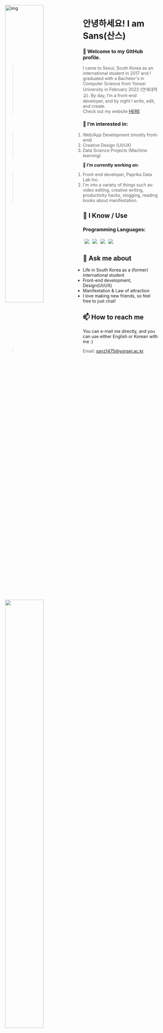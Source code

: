 <img align="left" alt="img" src="http://25.media.tumblr.com/72d5855e55a1971645b927c14debc7ce/tumblr_mtjget4P4m1ru39xmo1_500.gif" width="50%" height="auto" />
<div align="left">
<h1> 안녕하세요! I am Sans(산스) </h1>
</div>

### 👋 Welcome to my GitHub profile.
> I came to Seoul, South Korea as an international student in 2017 and I graduated with a Bachelor's in Computer Science from Yonsei University in February 2022 (연세대학교). By day, I’m a front-end developer, and by night I write, edit, and create. <br />
> Check out my website <a href="https://www.sansverse.co/"> HERE </a>

### 👀 I’m interested in:
> 1. Web/App Development (mostly front-end)
> 2. Creative Design (UI/UX)
> 3. Data Science Projects (Machine learning)
<img width="50%" height="60%" display="flex-wrap" align="left" src="https://github-readme-stats.vercel.app/api?username=raspberrysans&show_icons=true&hide_border=true" />

<div align="left">
  
<b>🌱 I’m currently working on:</b>
  
> 1. Front-end developer, Paprika Data Lab Inc.
> 2. I'm into a variety of things such as: video editing, creative writing, productivity hacks, vlogging, reading books about manifestation.

</div>

## 🧠 I Know / Use

### Programming Languages:

<img src="https://img.shields.io/badge/-C++-black?style=for-the-badge&logo=c%2B%2B&logoColor=blue" style="margin:5px" /><img src="http://img.shields.io/badge/-python-black?style=for-the-badge&logo=python&logoColor=blue" style="margin:5px" /><img src="http://img.shields.io/badge/-java-black?style=for-the-badge&logo=java&logoColor=orange" style="margin:5px" /><img src="http://img.shields.io/badge/-javascript-black?style=for-the-badge&logo=javascript" style="margin:5px" />


## 💬 Ask me about

-  Life in South Korea as a (former) international student
-  Front-end development, Design(UI/UX)
-  Manifestation & Law of attraction
-  I love making new friends, so feel free to just chat!

## 📫 How to reach me

You can e-mail me directly, and you can use either English or Korean with me :)
> Email: <a href="mailto:sanz1475@yonsei.ac.kr">sanz1475@yonsei.ac.kr</a>

<!---
sanz1475/sanz1475 is a ✨ special ✨ repository because its `README.md` (this file) appears on your GitHub profile.
You can click the Preview link to take a look at your changes.
--->
